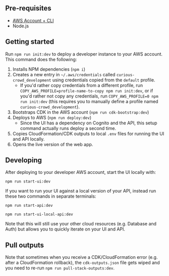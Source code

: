 ## Pre-requisites

* [AWS Account + CLI](https://docs.aws.amazon.com/polly/latest/dg/setup-aws-cli.html)
* Node.js

## Getting started

Run `npm run init:dev` to deploy a developer instance to your AWS account. This command does the following:

1. Installs NPM dependencies (`npm i`)
1. Creates a new entry in `~/.aws/credentials` called `curious-crowd_development` using credentials copied from the `default` profile.
   * If you'd rather copy credentials from a different profile, run `COPY_AWS_PROFILE=profile-name-to-copy npm run init:dev`, or if you'd rather not copy any credentials, run `COPY_AWS_PROFILE=0 npm run init:dev` (this requires you to manually define a profile named `curious-crowd_development`).
1. Bootstraps CDK in the AWS account (`npm run cdk-bootstrap:dev`)
1. Deploys to AWS (`npm run deploy:dev`)
   * Since the UI has a dependency on Cognito and the API, this setup command actually runs deploy a second time.
1. Copies CloudFormation/CDK outputs to local `.env` files for running the UI and API locally.
1. Opens the live version of the web app.

## Developing

After deploying to your developer AWS account, start the UI locally with:

```
npm run start-ui:dev
```

If you want to run your UI against a local version of your API, instead run these two commands in separate terminals:

```
npm run start-api:dev
```

```
npm run start-ui-local-api:dev
```

Note that this will still use your other cloud resources (e.g. Database and Auth) but allows you to quickly iterate on your UI and API.

## Pull outputs

Note that sometimes when you receive a CDK/CloudFormation error (e.g. after a CloudFormation rollback), the `cdk-outputs.json` file gets wiped and you need to re-run `npm run pull-stack-outputs:dev`.